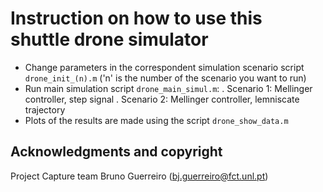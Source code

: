 # Instruction on how to use this shuttle drone simulator

- Change parameters in the correspondent simulation scenario script `drone_init_(n).m` ('n' is the number of the scenario you want to run)
- Run main simulation script `drone_main_simul.m`:
    . Scenario 1: Mellinger controller, step signal
    . Scenario 2: Mellinger controller, lemniscate trajectory
- Plots of the results are made using the script `drone_show_data.m`

## Acknowledgments and copyright

Project Capture team
Bruno Guerreiro (bj.guerreiro@fct.unl.pt)


